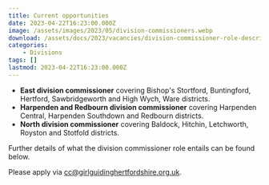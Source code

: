 ```yaml
---
title: Current opportunities
date: 2023-04-22T16:23:00.000Z
image: /assets/images/2023/05/division-commissioners.webp
download: /assets/docs/2023/vacancies/division-commissioner-role-description.pdf
categories: 
    - Divisions
tags: []
lastmod: 2023-04-22T16:23:00.000Z
---
```

- **East division commissioner** covering Bishop's Stortford, Buntingford, Hertford, Sawbridgeworth and High Wych, Ware districts.
- **Harpenden and Redbourn division commissioner** covering Harpenden Central, Harpenden Southdown and Redbourn districts.
- **North division commissioner** covering Baldock, Hitchin, Letchworth, Royston and Stotfold districts.

Further details of what the division commissioner role entails can be found below.

Please apply via <cc@girlguidinghertfordshire.org.uk>.
